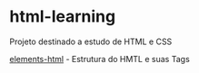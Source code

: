 # html-learning

Projeto destinado a estudo de HTML e CSS

[elements-html](https://github.com/Formacao-Dev/html-css-learning) - Estrutura do HMTL e suas Tags
